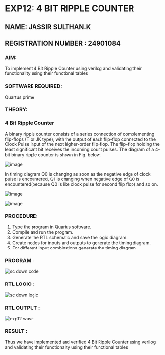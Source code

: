 # EXP12: 4 BIT RIPPLE COUNTER
## NAME: JASSIR SULTHAN.K
## REGISTRATION NUMBER : 24901084

### AIM:

To implement 4 Bit Ripple Counter using verilog and validating their functionality using their functional tables

### SOFTWARE REQUIRED:

Quartus prime

### THEORY:

### 4 Bit Ripple Counter

A binary ripple counter consists of a series connection of complementing flip-flops (T or JK type), with the output of each flip-flop connected to the Clock Pulse input of the next higher-order flip-flop. The flip-flop holding the least significant bit receives the incoming count pulses. The diagram of a 4-bit binary ripple counter is shown in Fig. below.

![image](https://github.com/naavaneetha/4-BIT-RIPPLE-COUNTER/assets/154305477/cb4b74d4-31ab-4359-95d0-d22e67daba13)

In timing diagram Q0 is changing as soon as the negative edge of clock pulse is encountered, Q1 is changing when negative edge of Q0 is encountered(because Q0 is like clock pulse for second flip flop) and so on.

![image](https://github.com/naavaneetha/4-BIT-RIPPLE-COUNTER/assets/154305477/a573a7d6-014e-4e54-93e6-e2ac9530960b)

![image](https://github.com/naavaneetha/4-BIT-RIPPLE-COUNTER/assets/154305477/85e1958a-2fc1-49bb-9a9f-d58ccbf3663c)

### PROCEDURE:
 
 1. Type the program in Quartus software.
 2. Compile and run the program.
 3. Generate the RTL schematic and save the logic diagram.
 4. Create nodes for inputs and outputs to generate the timing diagram.
 5. For different input combinations generate the timing diagram



### PROGRAM :

![sc down code](https://github.com/user-attachments/assets/630373c3-f73d-4988-928c-60e9a4c12d67)


### RTL LOGIC :

![sc down logic](https://github.com/user-attachments/assets/57bc25fb-c557-4292-8617-2f4488bbce18)


### RTL OUTPUT :

![exp12 wave](https://github.com/user-attachments/assets/35d60ba4-cf7b-426d-8e26-30bf77ff6152)


### RESULT :

Thus we have implemented and verified 4 Bit Ripple Counter using verilog and validating their functionality using their functional tables 
